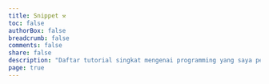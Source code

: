 ```yaml
---
title: Snippet ⚒️
toc: false
authorBox: false
breadcrumb: false
comments: false
share: false
description: "Daftar tutorial singkat mengenai programming yang saya pelajari."
page: true
---
```

